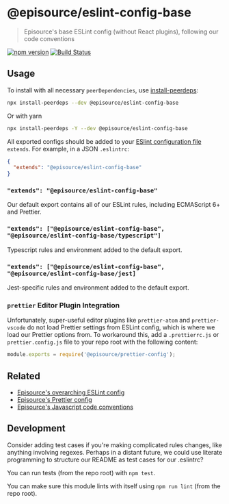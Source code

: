 # @episource/eslint-config-base

> Episource's base ESLint config (without React plugins), following our code conventions

[![npm version](https://img.shields.io/npm/v/eslint-config-episource-base.svg)](https://www.npmjs.com/package/eslint-config-episource-base)
[![Build Status](https://travis-ci.org/EpisourceLLC/ts-js-styleguide.svg?branch=latest)](https://travis-ci.org/EpisourceLLC/ts-js-styleguide)

## Usage

To install with all necessary `peerDependencies`, use [install-peerdeps](https://github.com/nathanhleung/install-peerdeps#usage):

```sh
npx install-peerdeps --dev @episource/eslint-config-base
```

Or with yarn

```sh
npx install-peerdeps -Y --dev @episource/eslint-config-base
```

All exported configs should be added to your [ESlint configuration file](https://eslint.org/docs/user-guide/configuring#extending-configuration-files) `extends`.
For example, in a JSON `.eslintrc`:

```json
{
  "extends": "@episource/eslint-config-base"
}
```

### `"extends": "@episource/eslint-config-base"`

Our default export contains all of our ESLint rules, including ECMAScript 6+ and Prettier.

### `"extends": ["@episource/eslint-config-base", "@episource/eslint-config-base/typescript"]`

Typescript rules and environment added to the default export.

### `"extends": ["@episource/eslint-config-base", "@episource/eslint-config-base/jest]`

Jest-specific rules and environment added to the default export.

### `prettier` Editor Plugin Integration

Unfortunately, super-useful editor plugins like `prettier-atom` and `prettier-vscode` do not load Prettier settings from ESLint config, which is where we load our Prettier options from. To workaround this, add a `.prettierrc.js` or `prettier.config.js` file to your repo root with the following content:

```js
module.exports = require('@episource/prettier-config');
```

## Related

- [Episource's overarching ESLint config](https://npmjs.com/@episource/eslint-config)
- [Episource's Prettier config](https://npmjs.com/@episource/prettier-config)
- [Episource's Javascript code conventions](https://github.com/EpisourceLLC/ts-js-styleguide)

## Development

Consider adding test cases if you're making complicated rules changes, like anything involving regexes. Perhaps in a distant future, we could use literate programming to structure our README as test cases for our .eslintrc?

You can run tests (from the repo root) with `npm test`.

You can make sure this module lints with itself using `npm run lint` (from the repo root).
